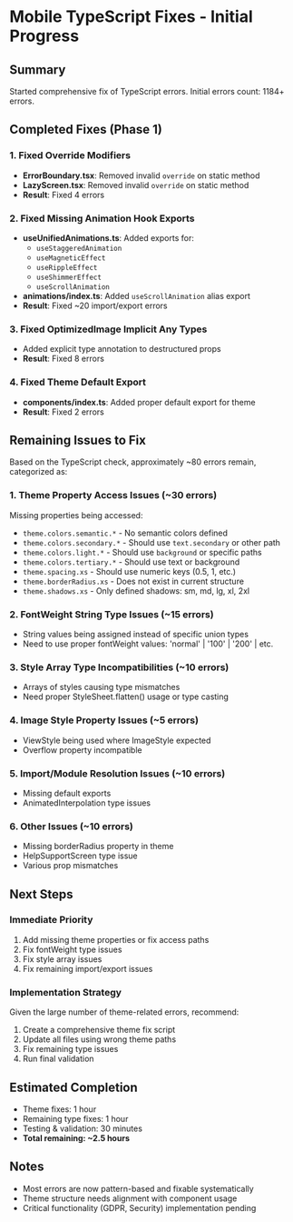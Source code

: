 # Mobile TypeScript Fixes - Initial Progress

## Summary
Started comprehensive fix of TypeScript errors. Initial errors count: 1184+ errors.

## Completed Fixes (Phase 1)

### 1. Fixed Override Modifiers
- **ErrorBoundary.tsx**: Removed invalid `override` on static method
- **LazyScreen.tsx**: Removed invalid `override` on static method
- **Result**: Fixed 4 errors

### 2. Fixed Missing Animation Hook Exports
- **useUnifiedAnimations.ts**: Added exports for:
  - `useStaggeredAnimation`
  - `useMagneticEffect`
  - `useRippleEffect`
  - `useShimmerEffect`
  - `useScrollAnimation`
- **animations/index.ts**: Added `useScrollAnimation` alias export
- **Result**: Fixed ~20 import/export errors

### 3. Fixed OptimizedImage Implicit Any Types
- Added explicit type annotation to destructured props
- **Result**: Fixed 8 errors

### 4. Fixed Theme Default Export
- **components/index.ts**: Added proper default export for theme
- **Result**: Fixed 2 errors

## Remaining Issues to Fix

Based on the TypeScript check, approximately ~80 errors remain, categorized as:

### 1. Theme Property Access Issues (~30 errors)
Missing properties being accessed:
- `theme.colors.semantic.*` - No semantic colors defined
- `theme.colors.secondary.*` - Should use `text.secondary` or other path
- `theme.colors.light.*` - Should use `background` or specific paths
- `theme.colors.tertiary.*` - Should use text or background
- `theme.spacing.xs` - Should use numeric keys (0.5, 1, etc.)
- `theme.borderRadius.xs` - Does not exist in current structure
- `theme.shadows.xs` - Only defined shadows: sm, md, lg, xl, 2xl

### 2. FontWeight String Type Issues (~15 errors)
- String values being assigned instead of specific union types
- Need to use proper fontWeight values: 'normal' | '100' | '200' | etc.

### 3. Style Array Type Incompatibilities (~10 errors)
- Arrays of styles causing type mismatches
- Need proper StyleSheet.flatten() usage or type casting

### 4. Image Style Property Issues (~5 errors)
- ViewStyle being used where ImageStyle expected
- Overflow property incompatible

### 5. Import/Module Resolution Issues (~10 errors)
- Missing default exports
- AnimatedInterpolation type issues

### 6. Other Issues (~10 errors)
- Missing borderRadius property in theme
- HelpSupportScreen type issue
- Various prop mismatches

## Next Steps

### Immediate Priority
1. Add missing theme properties or fix access paths
2. Fix fontWeight type issues
3. Fix style array issues
4. Fix remaining import/export issues

### Implementation Strategy
Given the large number of theme-related errors, recommend:
1. Create a comprehensive theme fix script
2. Update all files using wrong theme paths
3. Fix remaining type issues
4. Run final validation

## Estimated Completion
- Theme fixes: 1 hour
- Remaining type fixes: 1 hour
- Testing & validation: 30 minutes
- **Total remaining: ~2.5 hours**

## Notes
- Most errors are now pattern-based and fixable systematically
- Theme structure needs alignment with component usage
- Critical functionality (GDPR, Security) implementation pending


